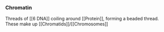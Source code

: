 ### Chromatin
Threads of [[6 DNA]] coiling around [[Protein]], forming a beaded thread. These make up [[Chromatids]]/[[Chromosomes]]